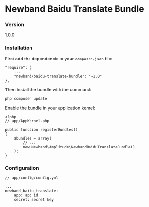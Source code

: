 # Newband Baidu Translate Bundle

### Version
1.0.0

### Installation

First add the dependencie to your `composer.json` file:

    "require": {
        ...
        "newband/baidu-translate-bundle": "~1.0"
    },

Then install the bundle with the command:

    php composer update

Enable the bundle in your application kernel:

    <?php
    // app/AppKernel.php

    public function registerBundles()
    {
        $bundles = array(
            // ...
            new Newband\Amplitude\NewbandBaiduTranslateBundle(),
        );
    }
    
### Configuration

    // app/config/config.yml
    
    ... 
    newband_baidu_translate:
        app: app id
        secret: secret key
